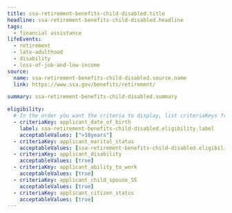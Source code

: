 ```yaml
---
title: ssa-retirement-benefits-child-disabled.title
headline: ssa-retirement-benefits-child-disabled.headline
tags:
  - financial assistance
lifeEvents:
  - retirement
  - late-adulthood
  - disability
  - loss-of-job-and-low-income
source:
  name: ssa-retirement-benefits-child-disabled.source.name
  link: https://www.ssa.gov/benefits/retirement/

summary: ssa-retirement-benefits-child-disabled.summary

eligibility:
  # In the order you want the criteria to display, list criteriaKeys from the csv here, each followed by a comma-separated list of which values indicate eligibility for that criteria. Wrap individual values in quotes if they have inner commas.
  - criteriaKey: applicant_date_of_birth
    label: ssa-retirement-benefits-child-disabled.eligibility.label
    acceptableValues: [">18years"]
  - criteriaKey: applicant_marital_status
    acceptableValues: [ssa-retirement-benefits-child-disabled.eligibility.acceptableValues]
  - criteriaKey: applicant_disability
    acceptableValues: [true]
  - criteriaKey: applicant_ability_to_work
    acceptableValues: [true]
  - criteriaKey: applicant_child_spouse_SS
    acceptableValues: [true]
  - criteriaKey: applicant_citizen_status
    acceptableValues: [true]
---
```

